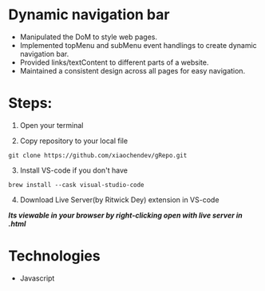 # Dynamic navigation bar
- Manipulated the DoM to style web pages.
- Implemented topMenu and subMenu event handlings to create dynamic navigation bar.
- Provided links/textContent to different parts of a website.
- Maintained a consistent design across all pages for easy navigation.


# Steps:

1. Open your terminal

2. Copy repository to your local file
```
git clone https://github.com/xiaochendev/gRepo.git
```

3. Install VS-code if you don't have
```
brew install --cask visual-studio-code
```

4. Download Live Server(by Ritwick Dey) extension in VS-code

***Its viewable in your browser by right-clicking open with live server in .html***


# Technologies
- Javascript
